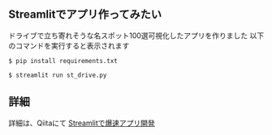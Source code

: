## Streamlitでアプリ作ってみたい
ドライブで立ち寄れそうな名スポット100選可視化したアプリを作りました
以下のコマンドを実行すると表示されます

```
$ pip install requirements.txt
```

```
$ streamlit run st_drive.py
```

## 詳細
詳細は、Qiitaにて
[Streamlitで爆速アプリ開発](https://qiita.com/nyax/items/fc418416e97a12141d0a)
